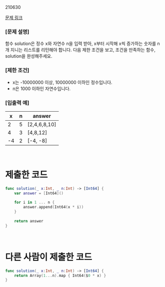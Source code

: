 210630

[문제 링크](https://programmers.co.kr/learn/courses/30/lessons/12954)

### [문제 설명]

함수 solution은 정수 x와 자연수 n을 입력 받아, x부터 시작해 x씩 증가하는 숫자를 n개 지니는 리스트를 리턴해야 합니다. 다음 제한 조건을 보고, 조건을 만족하는 함수, solution을 완성해주세요.

### [제한 조건]
- x는 -10000000 이상, 10000000 이하인 정수입니다.
- n은 1000 이하인 자연수입니다.

### [입출력 예]
|x	|n	|answer|
|---|---|---|
|2|	5	|[2,4,6,8,10]|
|4	|3	|[4,8,12]|
|-4|	2|	[-4, -8]|

<br>

# 제출한 코드 
```swift
func solution(_ x:Int, _ n:Int) -> [Int64] {
    var answer = [Int64]()
    
    for i in 1 ... n {
        answer.append(Int64(x * i))
    }
    
    return answer
}
```

<br>

# 다른 사람이 제출한 코드
```swift
func solution(_ x:Int, _ n:Int) -> [Int64] {
    return Array(1...n).map { Int64($0 * x) }
}

```